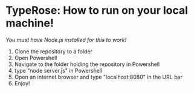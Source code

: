 # TypeRose: How to run on your local machine!
_You must have Node.js installed for this to work!_

1. Clone the repository to a folder
2. Open Powershell
3. Navigate to the folder holding the repository in Powershell
4. type "node server.js" in Powershell
5. Open an internet browser and type "localhost:8080" in the URL bar
6. Enjoy!
